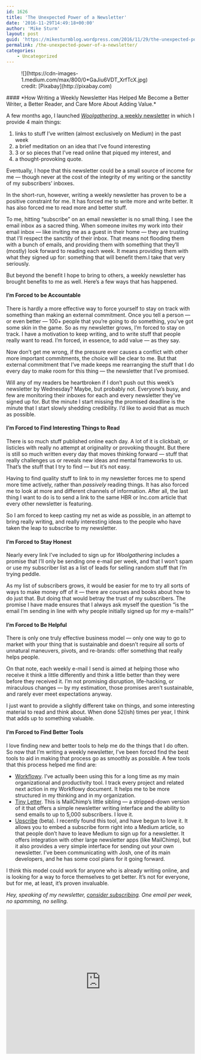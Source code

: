 ```yaml
---
id: 1626
title: 'The Unexpected Power of a Newsletter'
date: '2016-11-29T14:49:18+00:00'
author: 'Mike Sturm'
layout: post
guid: 'https://mikesturmblog.wordpress.com/2016/11/29/the-unexpected-power-of-a-newsletter/'
permalink: /the-unexpected-power-of-a-newsletter/
categories:
    - Uncategorized
---
```


<figure class="wp-caption">![](https://cdn-images-1.medium.com/max/800/0*GaJiu6VDT_XrfTcX.jpg)<figcaption class="wp-caption-text">credit: [Pixabay](http://pixabay.com)</figcaption></figure>#### *How Writing a Weekly Newsletter Has Helped Me Become a Better Writer, a Better Reader, and Care More About Adding Value.*

A few months ago, I launched [*Woolgathering*, a weekly newsletter](http://tinyletter.com/mike_sturm) in which I provide 4 main things:

1. links to stuff I’ve written (almost exclusively on Medium) in the past week
2. a brief meditation on an idea that I’ve found interesting
3. 3 or so pieces that I’ve read online that piqued my interest, and
4. a thought-provoking quote.

Eventually, I hope that this newsletter could be a small source of income for me — though never at the cost of the integrity of my writing or the sanctity of my subscribers’ inboxes.

In the short-run, however, writing a weekly newsletter has proven to be a positive constraint for me. It has forced me to write more and write better. It has also forced me to read more and better stuff.

To me, hitting “subscribe” on an email newsletter is no small thing. I see the email inbox as a sacred thing. When someone invites my work into their email inbox — like inviting me as a guest in their home — they are trusting that I’ll respect the sanctity of their inbox. That means not flooding them with a bunch of emails, and providing them with something that they’ll (mostly) look forward to reading each week. It means providing them with what they signed up for: something that will benefit them.I take that very seriously.

But beyond the benefit I hope to bring to others, a weekly newsletter has brought benefits to me as well. Here’s a few ways that has happened.

#### I’m Forced to be Accountable

There is hardly a more effective way to force yourself to stay on track with something than making an external commitment. Once you tell a person — or even better — 100+ people that you’re going to do something, you’ve got some skin in the game. So as my newsletter grows, I’m forced to stay on track. I have a motivation to keep writing, and to write stuff that people really want to read. I’m forced, in essence, to add value — as they say.

Now don’t get me wrong, if the pressure ever causes a conflict with other more important commitments, the choice will be clear to me. But that external commitment that I’ve made keeps me rearranging the stuff that I do every day to make room for this thing — the newsletter that I’ve promised.

Will any of my readers be heartbroken if I don’t push out this week’s newsletter by Wednesday? Maybe, but probably not. Everyone’s busy, and few are monitoring their inboxes for each and every newsletter they’ve signed up for. But the minute I start missing the promised deadline is the minute that I start slowly shedding credibility. I’d like to avoid that as much as possible.

#### I’m Forced to Find Interesting Things to Read

There is so much stuff published online each day. A lot of it is clickbait, or listicles with really no attempt at originality or provoking thought. But there is still so much written every day that moves thinking forward — stuff that really challenges us or reveals new ideas and mental frameworks to us. That’s the stuff that I try to find — but it’s not easy.

Having to find quality stuff to link to in my newsletter forces me to spend more time actively, rather than *passively* reading things. It has also forced me to look at more and different channels of information. After all, the last thing I want to do is to send a link to the same HBR or Inc.com article that every other newsletter is featuring.

So I am forced to keep casting my net as wide as possible, in an attempt to bring really writing, and really interesting ideas to the people who have taken the leap to subscribe to my newsletter.

#### I’m Forced to Stay Honest

Nearly every link I’ve included to sign up for *Woolgathering* includes a promise that I’ll only be sending one e-mail per week, and that I won’t spam or use my subscriber list as a list of leads for selling random stuff that I’m trying peddle.

As my list of subscribers grows, it would be easier for me to try all sorts of ways to make money off of it — there are courses and books about how to do just that. But doing that would betray the trust of my subscribers. The promise I have made ensures that I always ask myself the question “is the email I’m sending in line with why people initially signed up for my e-mails?”

#### I’m Forced to Be Helpful

There is only one truly effective business model — only one way to go to market with your thing that is sustainable and doesn’t require all sorts of unnatural maneuvers, pivots, and re-brands: offer something that really helps people.

On that note, each weekly e-mail I send is aimed at helping those who receive it think a little differently and think a little better than they were before they received it. I’m not promising disruption, life-hacking, or miraculous changes — by my estimation, those promises aren’t sustainable, and rarely ever meet expectations anyway.

I just want to provide a slightly different take on things, and some interesting material to read and think about. When done 52(ish) times per year, I think that adds up to something valuable.

#### I’m Forced to Find Better Tools

I love finding new and better tools to help me do the things that I do often. So now that I’m writing a weekly newsletter, I’ve been forced find the best tools to aid in making that process go as smoothly as possible. A few tools that this process helped me find are:

- [Workflowy](http://workflowy.com). I’ve actually been using this for a long time as my main organizational and productivity tool. I track every project and related next action in my Workflowy document. It helps me to be more structured in my thinking and in my organization.
- [Tiny Letter](http://tinyletter.com). This is MailChimp’s little sibling — a stripped-down version of it that offers a simple newsletter writing interface and the ability to send emails to up to 5,000 subscribers. I love it.
- [Upscribe](http://upscri.be) (beta). I recently found this tool, and have begun to love it. It allows you to embed a subscribe form right into a Medium article, so that people don’t have to leave Medium to sign up for a newsletter. It offers integration with other large newsletter apps (like MailChimp), but it also provides a very simple interface for sending out your own newsletter. I’ve been communicating with Josh, one of its main developers, and he has some cool plans for it going forward.

I think this model could work for anyone who is already writing online, and is looking for a way to force themselves to get better. It’s not for everyone, but for me, at least, it’s proven invaluable.

*Hey, speaking of my newsletter,* [*consider subscribing*](http://tinyletter.com/mike_sturm)*. One email per week, no spamming, no selling.*

<iframe class="wp-embedded-content" data-secret="lt7agf99zk" frameborder="0" height="386" loading="lazy" sandbox="allow-scripts" scrolling="no" security="restricted" src="https://upscri.be/f/61f5e9?as_embed=true#?secret=lt7agf99zk" title="Subscribe to Woolgathering" width="100%"></iframe>